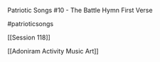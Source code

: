 Patriotic Songs #10 - The Battle Hymn First Verse

#patrioticsongs 

[[Session 118]]

[[Adoniram Activity Music Art]]

